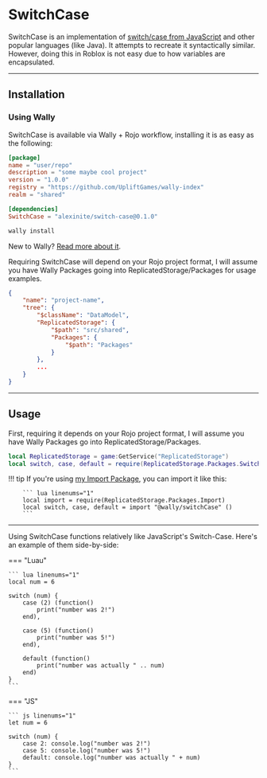 # SwitchCase

SwitchCase is an implementation of [switch/case from JavaScript](https://www.w3schools.com/js/js_switch.asp) and other popular languages (like Java). It attempts to recreate it syntactically similar. However, doing this in Roblox is not easy due to how variables are encapsulated.

-----

## Installation

### Using Wally

SwitchCase is available via Wally + Rojo workflow, installing it is as easy as the following:

``` toml title="wally.toml" hl_lines="9"
[package]
name = "user/repo"
description = "some maybe cool project"
version = "1.0.0"
registry = "https://github.com/UpliftGames/wally-index"
realm = "shared"

[dependencies]
SwitchCase = "alexinite/switch-case@0.1.0"
```

``` ps1
wally install
```

New to Wally? [Read more about it](https://wally.run/).

Requiring SwitchCase will depend on your Rojo project format, I will assume you have Wally Packages going into ReplicatedStorage/Packages for usage examples.

``` json title="default.project.json"
{
    "name": "project-name",
    "tree": {
        "$className": "DataModel",
        "ReplicatedStorage": {
            "$path": "src/shared",
            "Packages": {
                "$path": "Packages"
            }
        },
        ...
    }
}
```

-----

## Usage

First, requiring it depends on your Rojo project format, I will assume you have Wally Packages go into ReplicatedStorage/Packages.

``` lua linenums="1" hl_lines="2"
local ReplicatedStorage = game:GetService("ReplicatedStorage")
local switch, case, default = require(ReplicatedStorage.Packages.SwitchCase)()
```

!!! tip
        If you're using [my Import Package](../import/), you can import it like this:

        ``` lua linenums="1"
        local import = require(ReplicatedStorage.Packages.Import)
        local switch, case, default = import "@wally/switchCase" ()
        ```

-----

Using SwitchCase functions relatively like JavaScript's Switch-Case. Here's an example of them side-by-side:

=== "Luau"

    ``` lua linenums="1"
    local num = 6

    switch (num) {
        case (2) (function()
            print("number was 2!")
        end),

        case (5) (function()
            print("number was 5!")
        end),

        default (function()
            print("number was actually " .. num)
        end)
    }
    ```

=== "JS"

    ``` js linenums="1"
    let num = 6

    switch (num) {
        case 2: console.log("number was 2!")
        case 5: console.log("number was 5!")
        default: console.log("number was actually " + num)
    }
    ```

